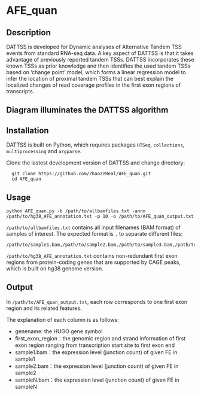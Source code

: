 # AFE_quan

## Description

DATTSS is developed for Dynamic analyses of Alternative Tandem TSS events from standard RNA-seq data. A key aspect of DATTSS is that it takes advantage of previously reported tandem TSSs. DATTSS incorporates these known TSSs as prior knowledge and then identifies the used tandem TSSs based on ‘change point’ model, which forms a linear regression model to infer the location of proximal tandem TSSs that can best explain the localized changes of read coverage profiles in the first exon regions of transcripts.


## Diagram illuminates the DATTSS algorithm


## Installation

DATTSS is built on Python, which requires packages ```HTSeq```, ```collections```, ```multiprocessing``` and ```argparse```.

Clone the lastest development version of DATTSS and change directory:

```
  git clone https://github.com/ZhaozzReal/AFE_quan.git
  cd AFE_quan
```

## Usage

```
python AFE_quan.py -b /path/to/allbamfiles.txt -anno /path/to/hg38_AFE_annotation.txt -p 10 -o /path/to/AFE_quan_output.txt
```

 ```/path/to/allbamfiles.txt``` contains all input filenames (BAM format) of samples of interest. 
The expected format is `,` to separate different files:
```
/path/to/sample1.bam,/path/to/sample2.bam,/path/to/sample3.bam,/path/to/sampleN.bam
```

 ```/path/to/hg38_AFE_annotation.txt``` contains non-redundant first exon regions from protein-coding genes that are supported by CAGE peaks, which is built on hg38 genome version.



## Output

In ```/path/to/AFE_quan_output.txt```, each row corresponds to one first exon region and its related features.

The explanation of each column is as follows:
 
 * genename: the HUGO gene symbol
 * first_exon_region：the genomic region and strand information of first exon region ranging from transcription start site to first exon end
 * sample1.bam：the expression level (junction count) of given FE in sample1
 * sample2.bam：the expression level (junction count) of given FE in sample2
 * sampleN.bam：the expression level (junction count) of given FE in sampleN






 
